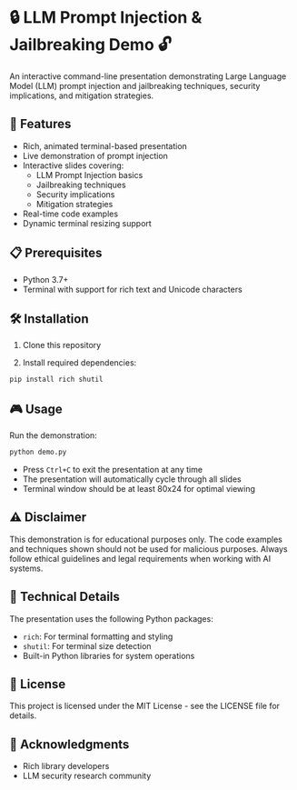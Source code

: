 # 🔒 LLM Prompt Injection & Jailbreaking Demo 🔓

An interactive command-line presentation demonstrating Large Language Model (LLM) prompt injection and jailbreaking techniques, security implications, and mitigation strategies.

## 🚀 Features

- Rich, animated terminal-based presentation
- Live demonstration of prompt injection
- Interactive slides covering:
  - LLM Prompt Injection basics
  - Jailbreaking techniques
  - Security implications
  - Mitigation strategies
- Real-time code examples
- Dynamic terminal resizing support

## 📋 Prerequisites

- Python 3.7+
- Terminal with support for rich text and Unicode characters

## 🛠️ Installation

1. Clone this repository

2. Install required dependencies:
```bash
pip install rich shutil
```

## 🎮 Usage

Run the demonstration:
```bash
python demo.py
```

- Press `Ctrl+C` to exit the presentation at any time
- The presentation will automatically cycle through all slides
- Terminal window should be at least 80x24 for optimal viewing

## ⚠️ Disclaimer

This demonstration is for educational purposes only. The code examples and techniques shown should not be used for malicious purposes. Always follow ethical guidelines and legal requirements when working with AI systems.

## 🔧 Technical Details

The presentation uses the following Python packages:
- `rich`: For terminal formatting and styling
- `shutil`: For terminal size detection
- Built-in Python libraries for system operations

## 📄 License

This project is licensed under the MIT License - see the LICENSE file for details.

## 🙏 Acknowledgments

- Rich library developers
- LLM security research community
